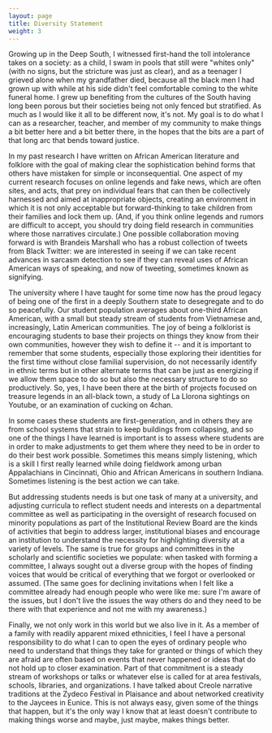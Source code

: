 ```yaml
---
layout: page
title: Diversity Statement
weight: 3
---
```


Growing up in the Deep South, I witnessed first-hand the toll intolerance takes on a society: as a child, I swam in pools that still were "whites only" (with no signs, but the stricture was just as clear), and as a teenager I grieved alone when my grandfather died, because all the black men I had grown up with while at his side didn't feel comfortable coming to the white funeral home.  I grew up benefiting from the cultures of the South having long been porous but their societies being not only fenced but stratified. As much as I would like it all to be different now, it's not. My goal is to do what I can as a researcher, teacher, and member of my community to make things a bit better here and a bit better there, in the hopes that the bits are a part of that long arc that bends toward justice.

In my past research I have written on African American literature and folklore with the goal of making clear the sophistication behind forms that others have mistaken for simple or inconsequential. One aspect of my current research focuses on online legends and fake news, which are often sites, and acts, that prey on individual fears that can then be collectively harnessed and aimed at inappropriate objects, creating an environment in which it is not only acceptable but forward-thinking to take children from their families and lock them up. (And, if you think online legends and rumors are difficult to accept, you should try doing field research in communities where those narratives circulate.) One possible collaboration moving forward is with Brandeis Marshall who has a robust collection of tweets from Black Twitter: we are interested in seeing if we can take recent advances in sarcasm detection to see if they can reveal uses of African American ways of speaking, and now of tweeting, sometimes known as signifying.

The university where I have taught for some time now has the proud legacy of being one of the first in a deeply Southern state to desegregate and to do so peacefully. Our student population averages about one-third African American, with a small but steady stream of students from Vietnamese and, increasingly, Latin American communities. The joy of being a folklorist is encouraging students to base their projects on things they know from their own communities, however they wish to define it -- and it is important to remember that some students, especially those exploring their identities for the first time without close familial supervision, do not necessarily identify in ethnic terms but in other alternate terms that can be just as energizing if we allow them space to do so but also the necessary structure to do so productively. So, yes, I have been there at the birth of projects focused on treasure legends in an all-black town, a study of La Llorona sightings on Youtube, or an examination of cucking on 4chan.

In some cases these students are first-generation, and in others they are from school systems that strain to keep buildings from collapsing, and so one of the things I have learned is important is to assess where students are in order to make adjustments to get them where they need to be in order to do their best work possible. Sometimes this means simply listening, which is a skill I first really learned while doing fieldwork among urban Appalachians in Cincinnati, Ohio and African Americans in southern Indiana. Sometimes listening is the best action we can take.

But addressing students needs is but one task of many at a university, and adjusting curricula to reflect student needs and interests on a departmental committee as well as participating in the oversight of research focused on minority populations as part of the Institutional Review Board are the kinds of activities that begin to address larger, institutional biases and encourage an institution to understand the necessity for highlighting diversity at a variety of levels. The same is true for groups and committees in the scholarly and scientific societies we populate: when tasked with forming a committee, I always sought out a diverse group with the hopes of finding voices that would be critical of everything that we forgot or overlooked or assumed. (The same goes for declining invitations when I felt like a committee already had enough people who were like me: sure I'm aware of the issues, but I don't live the issues the way others do and they need to be there with that experience and not me with my awareness.)

Finally, we not only work in this world but we also live in it. As a member of a family with readily apparent mixed ethnicities, I feel I have a personal responsibility to do what I can to open the eyes of ordinary people who need to understand that things they take for granted or things of which they are afraid are often based on events that never happened or ideas that do not hold up to closer examination. Part of that commitment is a steady stream of workshops or talks or whatever else is called for at area festivals, schools, libraries, and organizations. I have talked about Creole narrative traditions at the Zydeco Festival in Plaisance and about networked creativity to the Jaycees in Eunice. This is not always easy, given some of the things that happen, but it's the only way I know that at least doesn't contribute to making things worse and maybe, just maybe, makes things better.
